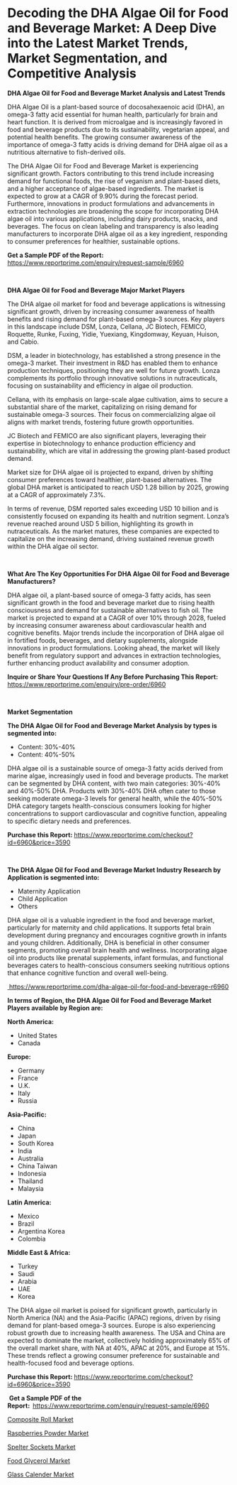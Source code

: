 <p><h1>Decoding the DHA Algae Oil for Food and Beverage Market: A Deep Dive into the Latest Market Trends, Market Segmentation, and Competitive Analysis</h1></p><p><strong>DHA Algae Oil for Food and Beverage Market Analysis and Latest Trends</strong></p>
<p><p>DHA Algae Oil is a plant-based source of docosahexaenoic acid (DHA), an omega-3 fatty acid essential for human health, particularly for brain and heart function. It is derived from microalgae and is increasingly favored in food and beverage products due to its sustainability, vegetarian appeal, and potential health benefits. The growing consumer awareness of the importance of omega-3 fatty acids is driving demand for DHA algae oil as a nutritious alternative to fish-derived oils.</p><p>The DHA Algae Oil for Food and Beverage Market is experiencing significant growth. Factors contributing to this trend include increasing demand for functional foods, the rise of veganism and plant-based diets, and a higher acceptance of algae-based ingredients. The market is expected to grow at a CAGR of 9.90% during the forecast period. Furthermore, innovations in product formulations and advancements in extraction technologies are broadening the scope for incorporating DHA algae oil into various applications, including dairy products, snacks, and beverages. The focus on clean labeling and transparency is also leading manufacturers to incorporate DHA algae oil as a key ingredient, responding to consumer preferences for healthier, sustainable options.</p></p>
<p><strong>Get a Sample PDF of the Report:&nbsp;</strong> <a href="https://www.reportprime.com/enquiry/request-sample/6960?utm_campaign=2794&utm_medium=2&utm_source=Github&utm_content=ia&utm_term=19032025&utm_id=dha-algae-oil-for-food-and-beverage">https://www.reportprime.com/enquiry/request-sample/6960</a></p>
<p>&nbsp;</p>
<p><strong>DHA Algae Oil for Food and Beverage Major Market Players</strong></p>
<p><p>The DHA algae oil market for food and beverage applications is witnessing significant growth, driven by increasing consumer awareness of health benefits and rising demand for plant-based omega-3 sources. Key players in this landscape include DSM, Lonza, Cellana, JC Biotech, FEMICO, Roquette, Runke, Fuxing, Yidie, Yuexiang, Kingdomway, Keyuan, Huison, and Cabio.</p><p>DSM, a leader in biotechnology, has established a strong presence in the omega-3 market. Their investment in R&D has enabled them to enhance production techniques, positioning they are well for future growth. Lonza complements its portfolio through innovative solutions in nutraceuticals, focusing on sustainability and efficiency in algae oil production.</p><p>Cellana, with its emphasis on large-scale algae cultivation, aims to secure a substantial share of the market, capitalizing on rising demand for sustainable omega-3 sources. Their focus on commercializing algae oil aligns with market trends, fostering future growth opportunities. </p><p>JC Biotech and FEMICO are also significant players, leveraging their expertise in biotechnology to enhance production efficiency and sustainability, which are vital in addressing the growing plant-based product demand.</p><p>Market size for DHA algae oil is projected to expand, driven by shifting consumer preferences toward healthier, plant-based alternatives. The global DHA market is anticipated to reach USD 1.28 billion by 2025, growing at a CAGR of approximately 7.3%.</p><p>In terms of revenue, DSM reported sales exceeding USD 10 billion and is consistently focused on expanding its health and nutrition segment. Lonza’s revenue reached around USD 5 billion, highlighting its growth in nutraceuticals. As the market matures, these companies are expected to capitalize on the increasing demand, driving sustained revenue growth within the DHA algae oil sector.</p></p>
<p>&nbsp;</p>
<p><strong>What Are The Key Opportunities For DHA Algae Oil for Food and Beverage Manufacturers?</strong></p>
<p><p>DHA algae oil, a plant-based source of omega-3 fatty acids, has seen significant growth in the food and beverage market due to rising health consciousness and demand for sustainable alternatives to fish oil. The market is projected to expand at a CAGR of over 10% through 2028, fueled by increasing consumer awareness about cardiovascular health and cognitive benefits. Major trends include the incorporation of DHA algae oil in fortified foods, beverages, and dietary supplements, alongside innovations in product formulations. Looking ahead, the market will likely benefit from regulatory support and advances in extraction technologies, further enhancing product availability and consumer adoption.</p></p>
<p><strong>Inquire or Share Your Questions If Any Before Purchasing This Report:</strong> <a href="https://www.reportprime.com/enquiry/pre-order/6960?utm_campaign=2794&utm_medium=2&utm_source=Github&utm_content=ia&utm_term=19032025&utm_id=dha-algae-oil-for-food-and-beverage">https://www.reportprime.com/enquiry/pre-order/6960</a></p>
<p>&nbsp;</p>
<p><strong>Market Segmentation</strong></p>
<p><strong>The DHA Algae Oil for Food and Beverage Market Analysis by types is segmented into:</strong></p>
<p><ul><li>Content: 30%-40%</li><li>Content: 40%-50%</li></ul></p>
<p><p>DHA algae oil is a sustainable source of omega-3 fatty acids derived from marine algae, increasingly used in food and beverage products. The market can be segmented by DHA content, with two main categories: 30%-40% and 40%-50% DHA. Products with 30%-40% DHA often cater to those seeking moderate omega-3 levels for general health, while the 40%-50% DHA category targets health-conscious consumers looking for higher concentrations to support cardiovascular and cognitive function, appealing to specific dietary needs and preferences.</p></p>
<p><strong>Purchase this Report:&nbsp;</strong><a href="https://www.reportprime.com/checkout?id=6960&price=3590&utm_campaign=2794&utm_medium=2&utm_source=Github&utm_content=ia&utm_term=19032025&utm_id=dha-algae-oil-for-food-and-beverage">https://www.reportprime.com/checkout?id=6960&price=3590</a></p>
<p>&nbsp;</p>
<p><strong>The DHA Algae Oil for Food and Beverage Market Industry Research by Application is segmented into:</strong></p>
<p><ul><li>Maternity Application</li><li>Child Application</li><li>Others</li></ul></p>
<p><p>DHA algae oil is a valuable ingredient in the food and beverage market, particularly for maternity and child applications. It supports fetal brain development during pregnancy and encourages cognitive growth in infants and young children. Additionally, DHA is beneficial in other consumer segments, promoting overall brain health and wellness. Incorporating algae oil into products like prenatal supplements, infant formulas, and functional beverages caters to health-conscious consumers seeking nutritious options that enhance cognitive function and overall well-being.</p></p>
<p><a href="https://www.reportprime.com/dha-algae-oil-for-food-and-beverage-r6960?utm_campaign=2794&utm_medium=2&utm_source=Github&utm_content=ia&utm_term=19032025&utm_id=dha-algae-oil-for-food-and-beverage">&nbsp;https://www.reportprime.com/dha-algae-oil-for-food-and-beverage-r6960</a></p>
<p><strong>In terms of Region, the DHA Algae Oil for Food and Beverage Market Players available by Region are:</strong></p>
<p>
    <p> <strong> North America: </strong>
        <ul>
            <li>United States</li>
            <li>Canada</li>
        </ul>
        </p> 
    <p> <strong> Europe: </strong>
        <ul>
            <li>Germany</li>
            <li>France</li>
            <li>U.K.</li>
            <li>Italy</li>
            <li>Russia</li>
        </ul>
        </p> 
    <p> <strong> Asia-Pacific: </strong>
        <ul>
            <li>China</li>
            <li>Japan</li>
            <li>South Korea</li>
            <li>India</li>
            <li>Australia</li>
            <li>China Taiwan</li>
            <li>Indonesia</li>
            <li>Thailand</li>
            <li>Malaysia</li>
        </ul>
        </p> 
    <p> <strong> Latin America: </strong>
        <ul>
            <li>Mexico</li>
            <li>Brazil</li>
            <li>Argentina Korea</li>
            <li>Colombia</li>
        </ul>
        </p> 
    <p> <strong> Middle East & Africa: </strong>
        <ul>
            <li>Turkey</li>
            <li>Saudi</li>
            <li>Arabia</li>
            <li>UAE</li>
            <li>Korea</li>
        </ul>
    </p>
    </p>
<p><p>The DHA algae oil market is poised for significant growth, particularly in North America (NA) and the Asia-Pacific (APAC) regions, driven by rising demand for plant-based omega-3 sources. Europe is also experiencing robust growth due to increasing health awareness. The USA and China are expected to dominate the market, collectively holding approximately 65% of the overall market share, with NA at 40%, APAC at 20%, and Europe at 15%. These trends reflect a growing consumer preference for sustainable and health-focused food and beverage options.</p></p>
<p><strong>Purchase this Report: </strong><a href="https://www.reportprime.com/checkout?id=6960&price=3590&utm_campaign=2794&utm_medium=2&utm_source=Github&utm_content=ia&utm_term=19032025&utm_id=dha-algae-oil-for-food-and-beverage">https://www.reportprime.com/checkout?id=6960&price=3590</a></p>
<p>&nbsp;<strong>Get a Sample PDF of the Report:&nbsp;&nbsp;</strong><a href="https://www.reportprime.com/enquiry/request-sample/6960?utm_campaign=2794&utm_medium=2&utm_source=Github&utm_content=ia&utm_term=19032025&utm_id=dha-algae-oil-for-food-and-beverage">https://www.reportprime.com/enquiry/request-sample/6960</a></p>
<p><strong></strong></p>
<p><p><a href="https://www.linkedin.com/pulse/projecting-growth-composite-rollmarket-impact-analysis-recent-xf2se?utm_campaign=2794&utm_medium=2&utm_source=Github&utm_content=ia&utm_term=19032025&utm_id=dha-algae-oil-for-food-and-beverage">Composite Roll Market</a></p><p><a href="https://github.com/yosenadhler/Market-Research-Report-List-1/blob/main/raspberries-powder-market.md?utm_campaign=2794&utm_medium=2&utm_source=Github&utm_content=ia&utm_term=19032025&utm_id=dha-algae-oil-for-food-and-beverage">Raspberries Powder Market</a></p><p><a href="https://www.linkedin.com/pulse/spelter-sockets-market-study-findings-forecast-cagr-54-from-dsrvf?utm_campaign=2794&utm_medium=2&utm_source=Github&utm_content=ia&utm_term=19032025&utm_id=dha-algae-oil-for-food-and-beverage">Spelter Sockets Market</a></p><p><a href="https://github.com/artussavasrv/Market-Research-Report-List-1/blob/main/food-glycerol-market.md?utm_campaign=2794&utm_medium=2&utm_source=Github&utm_content=ia&utm_term=19032025&utm_id=dha-algae-oil-for-food-and-beverage">Food Glycerol Market</a></p><p><a href="https://www.linkedin.com/pulse/glass-calender-market-growth-study-examines-trajectory-6j0me?utm_campaign=2794&utm_medium=2&utm_source=Github&utm_content=ia&utm_term=19032025&utm_id=dha-algae-oil-for-food-and-beverage">Glass Calender Market</a></p></p>